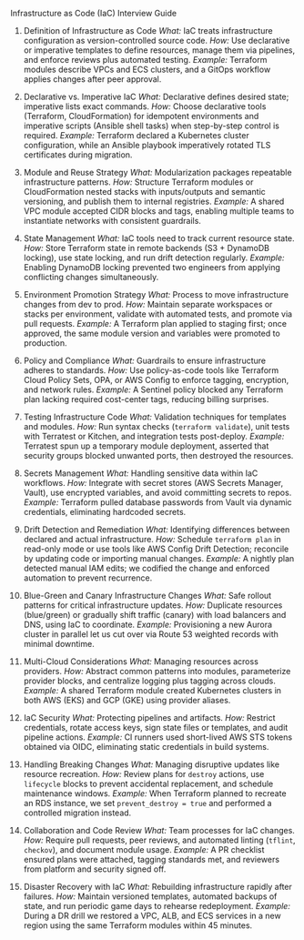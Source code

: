 Infrastructure as Code (IaC) Interview Guide

1. Definition of Infrastructure as Code
*What:* IaC treats infrastructure configuration as version-controlled source code.
*How:* Use declarative or imperative templates to define resources, manage them via pipelines, and enforce reviews plus automated testing.
*Example:* Terraform modules describe VPCs and ECS clusters, and a GitOps workflow applies changes after peer approval.

2. Declarative vs. Imperative IaC
*What:* Declarative defines desired state; imperative lists exact commands.
*How:* Choose declarative tools (Terraform, CloudFormation) for idempotent environments and imperative scripts (Ansible shell tasks) when step-by-step control is required.
*Example:* Terraform declared a Kubernetes cluster configuration, while an Ansible playbook imperatively rotated TLS certificates during migration.

3. Module and Reuse Strategy
*What:* Modularization packages repeatable infrastructure patterns.
*How:* Structure Terraform modules or CloudFormation nested stacks with inputs/outputs and semantic versioning, and publish them to internal registries.
*Example:* A shared VPC module accepted CIDR blocks and tags, enabling multiple teams to instantiate networks with consistent guardrails.

4. State Management
*What:* IaC tools need to track current resource state.
*How:* Store Terraform state in remote backends (S3 + DynamoDB locking), use state locking, and run drift detection regularly.
*Example:* Enabling DynamoDB locking prevented two engineers from applying conflicting changes simultaneously.

5. Environment Promotion Strategy
*What:* Process to move infrastructure changes from dev to prod.
*How:* Maintain separate workspaces or stacks per environment, validate with automated tests, and promote via pull requests.
*Example:* A Terraform plan applied to staging first; once approved, the same module version and variables were promoted to production.

6. Policy and Compliance
*What:* Guardrails to ensure infrastructure adheres to standards.
*How:* Use policy-as-code tools like Terraform Cloud Policy Sets, OPA, or AWS Config to enforce tagging, encryption, and network rules.
*Example:* A Sentinel policy blocked any Terraform plan lacking required cost-center tags, reducing billing surprises.

7. Testing Infrastructure Code
*What:* Validation techniques for templates and modules.
*How:* Run syntax checks (`terraform validate`), unit tests with Terratest or Kitchen, and integration tests post-deploy.
*Example:* Terratest spun up a temporary module deployment, asserted that security groups blocked unwanted ports, then destroyed the resources.

8. Secrets Management
*What:* Handling sensitive data within IaC workflows.
*How:* Integrate with secret stores (AWS Secrets Manager, Vault), use encrypted variables, and avoid committing secrets to repos.
*Example:* Terraform pulled database passwords from Vault via dynamic credentials, eliminating hardcoded secrets.

9. Drift Detection and Remediation
*What:* Identifying differences between declared and actual infrastructure.
*How:* Schedule `terraform plan` in read-only mode or use tools like AWS Config Drift Detection; reconcile by updating code or importing manual changes.
*Example:* A nightly plan detected manual IAM edits; we codified the change and enforced automation to prevent recurrence.

10. Blue-Green and Canary Infrastructure Changes
*What:* Safe rollout patterns for critical infrastructure updates.
*How:* Duplicate resources (blue/green) or gradually shift traffic (canary) with load balancers and DNS, using IaC to coordinate.
*Example:* Provisioning a new Aurora cluster in parallel let us cut over via Route 53 weighted records with minimal downtime.

11. Multi-Cloud Considerations
*What:* Managing resources across providers.
*How:* Abstract common patterns into modules, parameterize provider blocks, and centralize logging plus tagging across clouds.
*Example:* A shared Terraform module created Kubernetes clusters in both AWS (EKS) and GCP (GKE) using provider aliases.

12. IaC Security
*What:* Protecting pipelines and artifacts.
*How:* Restrict credentials, rotate access keys, sign state files or templates, and audit pipeline actions.
*Example:* CI runners used short-lived AWS STS tokens obtained via OIDC, eliminating static credentials in build systems.

13. Handling Breaking Changes
*What:* Managing disruptive updates like resource recreation.
*How:* Review plans for `destroy` actions, use `lifecycle` blocks to prevent accidental replacement, and schedule maintenance windows.
*Example:* When Terraform planned to recreate an RDS instance, we set `prevent_destroy = true` and performed a controlled migration instead.

14. Collaboration and Code Review
*What:* Team processes for IaC changes.
*How:* Require pull requests, peer reviews, and automated linting (`tflint`, `checkov`), and document module usage.
*Example:* A PR checklist ensured plans were attached, tagging standards met, and reviewers from platform and security signed off.

15. Disaster Recovery with IaC
*What:* Rebuilding infrastructure rapidly after failures.
*How:* Maintain versioned templates, automated backups of state, and run periodic game days to rehearse redeployment.
*Example:* During a DR drill we restored a VPC, ALB, and ECS services in a new region using the same Terraform modules within 45 minutes.
